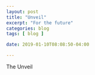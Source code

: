 ```yaml
---
layout: post
title: "Unveil"
excerpt: "For the future"
categories: blog
tags: [ blog ]

date: 2019-01-10T08:08:50-04:00

---
```



The Unveil
